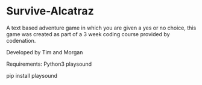# Survive-Alcatraz
A text based adventure game in which you are given a yes or no choice, this game was created as part of a 3 week coding course provided by codenation. 

Developed by Tim and Morgan

Requirements:
Python3
playsound

pip install playsound
